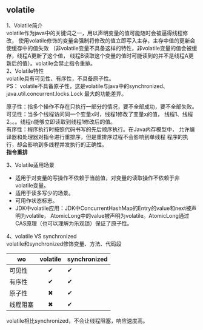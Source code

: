 ## volatile

1、Volatile简介  
volatile作为java中的关键词之一，用以声明变量的值可能随时会被逼得线程修改，
使用volatile修饰的变量会强制将修改的值立即写入主存，主存中值的更新会使缓存中的值失效
（非volatile变量不具备这样的特性，非volatile变量的值会被缓存，线程A更新了这个值，
线程B读取这个变量的值时可能读到的并不是线程A更新后的值）。volatile会禁止指令重排。  
2、Volatile特性  
volatile具有可见性、有序性，不具备原子性。  
PS： volatile不具备原子性，这是volatile与java中的synchronized、java.util.concurrent.locks.Lock
最大的功能差异。  
  
原子性：指多个操作不存在只执行一部分的情况，要不全部成功，要不全部失败。  
可见性：当多个线程访问同一个变量x时，线程1修改了变量x的值，
线程1、线程2。。。线程n能够立即读取到线程1修改后的值。  
有序性：程序执行时按照代码书写的先后顺序执行。在Java内存模型中，
允许编译器和处理器对指令进行重排序，但是重排序过程不会影响到单线程
程序的执行，却会影响到多线程并发执行的正确性。  
**指令重排**  


3、Volatile适用场景  
* 适用于对变量的写操作不依赖于当前值，对变量的读取操作不依赖于非volatile变量。
* 适用于读多写少的场景。
* 可用作状态标志。
* JDK中volatile应用：JDK中ConcurrentHashMap的Entry的value和next被声明为volatile，
AtomicLong中的value被声明为volatile。AtomicLong通过CAS原理（也可以理解为乐观锁）保证了原子性。

4、volatile VS  synchronized  
volatile和synchronized修饰变量、方法、代码段

wo|volatile|synchronized
---|:--:|---
可见性|✔|✔
有序性|✔|✔
原子性|✖|✔
线程阻塞|✖|✔

volatile相比synchronized，不会让线程阻塞，响应速度高。